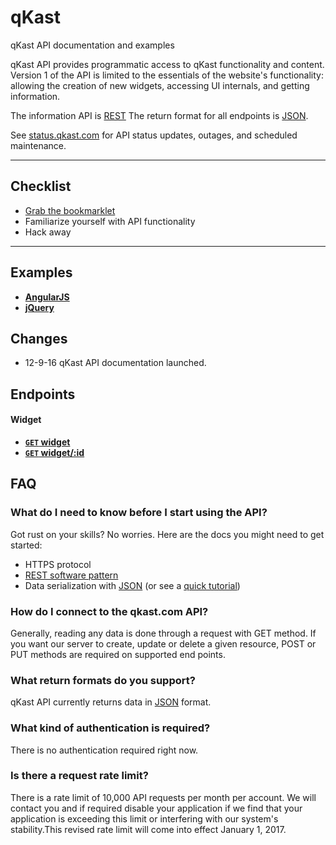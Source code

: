 # qKast
qKast API documentation and examples

qKast API provides programmatic access to qKast functionality and content.
Version 1 of the API is limited to the essentials of the website's functionality: allowing the creation of new widgets, accessing UI internals, and getting information.

The information API is [REST](http://en.wikipedia.org/wiki/Representational_State_Transfer "RESTful")
The return format for all endpoints is [JSON](http://json.org/ "JSON").

See [status.qkast.com](http://status.qkast.com) for API status updates, outages, and scheduled maintenance.

***

## Checklist
* [Grab the bookmarklet](https://qkast.com)
* Familiarize yourself with API functionality
* Hack away

***

## Examples

- **[AngularJS](http://)**
- **[jQuery](http://)**

## Changes

* 12-9-16 qKast API documentation launched.

## Endpoints

#### Widget

- **[<code>GET</code> widget](https://github.com/qkast/api-documentation/blob/master/endpoints/widget/GET_widgets.md)**
- **[<code>GET</code> widget/:id](https://github.com/qkast/api-documentation/blob/master/endpoints/widget/GET_widget_id.md)**

## FAQ
### What do I need to know before I start using the API?
Got rust on your skills? No worries. Here are the docs you might need to get started:

- HTTPS protocol
- [REST software pattern][]
- Data serialization with [JSON][] (or see a [quick tutorial][])

### How do I connect to the qkast.com API?
Generally, reading any data is done through a request with GET method. If you want our server to create, update or delete a given resource, POST or PUT methods are required on supported end points.

### What return formats do you support?
qKast API currently returns data in [JSON](http://json.org/ "JSON") format.

### What kind of authentication is required?
There is no authentication required right now.

### Is there a request rate limit?
There is a rate limit of 10,000 API requests per month per account. We will contact you and if required disable your application if we find that your application is exceeding this limit or interfering with our system's stability.This revised rate limit will come into effect January 1, 2017.

[REST software pattern]: http://en.wikipedia.org/wiki/Representational_State_Transfer
[JSON]: http://json.org
[quick tutorial]: http://www.webmonkey.com/2010/02/get_started_with_json/
[Register your application]: https://qkast.com/share?channel=69
[API Terms of Use]: https://github.com/qkast/api-documentation/blob/master/basics/terms_of_use.md
